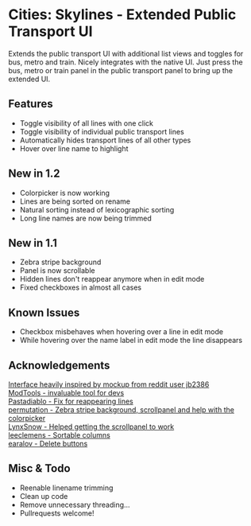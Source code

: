 # Cities: Skylines - Extended Public Transport UI
Extends the public transport UI with additional list views and toggles for bus, metro and train. Nicely integrates with the native UI. Just press the bus, metro or train panel in the public transport panel to bring up the extended UI.

## Features
* Toggle visibility of all lines with one click
* Toggle visibility of individual public transport lines
* Automatically hides transport lines of all other types
* Hover over line name to highlight

## New in 1.2
* Colorpicker is now working
* Lines are being sorted on rename
* Natural sorting instead of lexicographic sorting
* Long line names are now being trimmed

## New in 1.1
* Zebra stripe background
* Panel is now scrollable
* Hidden lines don't reappear anymore when in edit mode
* Fixed checkboxes in almost all cases

## Known Issues
* Checkbox misbehaves when hovering over a line in edit mode
* While hovering over the name label in edit mode the line disappears

## Acknowledgements
[Interface heavily inspired by mockup from reddit user jb2386](http://www.reddit.com/r/CitiesSkylines/comments/2zjrlq/my_suggestion_for_improving_the_transportline/)  
[ModTools - invaluable tool for devs](http://steamcommunity.com/sharedfiles/filedetails/?id=409520576)  
[Pastadiablo - Fix for reappearing lines](https://github.com/pastadiablo)  
[permutation - Zebra stripe background, scrollpanel and help with the colorpicker](https://github.com/githubpermutation)  
[LynxSnow - Helped getting the scrollpanel to work](http://www.reddit.com/user/LynxSnow)  
[leeclemens - Sortable columns](https://github.com/leeclemens)  
[earalov - Delete buttons](https://github.com/earalov)

## Misc & Todo
* Reenable linename trimming
* Clean up code
* Remove unnecessary threading...
* Pullrequests welcome!
